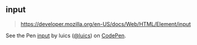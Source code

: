 ## input

> https://developer.mozilla.org/en-US/docs/Web/HTML/Element/input

<p data-height="600" data-theme-id="0" data-slug-hash="bpOvLL" data-default-tab="html,result" data-user="luics" data-embed-version="2" class="codepen">See the Pen <a href="http://codepen.io/luics/pen/bpOvLL/">input</a> by luics (<a href="http://codepen.io/luics">@luics</a>) on <a href="http://codepen.io">CodePen</a>.</p>
<script async src="//assets.codepen.io/assets/embed/ei.js"></script>